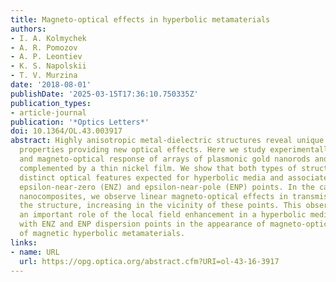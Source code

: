 ```yaml
---
title: Magneto-optical effects in hyperbolic metamaterials
authors:
- I. A. Kolmychek
- A. R. Pomozov
- A. P. Leontiev
- K. S. Napolskii
- T. V. Murzina
date: '2018-08-01'
publishDate: '2025-03-15T17:36:10.750335Z'
publication_types:
- article-journal
publication: '*Optics Letters*'
doi: 10.1364/OL.43.003917
abstract: Highly anisotropic metal-dielectric structures reveal unique dispersion
  properties providing new optical effects. Here we study experimentally linear optical
  and magneto-optical response of arrays of plasmonic gold nanorods and similar structures
  complemented by a thin nickel film. We show that both types of structures reveal
  distinct optical features expected for hyperbolic media and associated with the
  epsilon-near-zero (ENZ) and epsilon-near-pole (ENP) points. In the case of Ni-containing
  nanocomposites, we observe linear magneto-optical effects in transmission through
  the structure, increasing in the vicinity of these points. This observation reveals
  an important role of the local field enhancement in a hyperbolic medium associated
  with ENZ and ENP dispersion points in the appearance of magneto-optical activity
  of magnetic hyperbolic metamaterials.
links:
- name: URL
  url: https://opg.optica.org/abstract.cfm?URI=ol-43-16-3917
---
```

